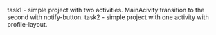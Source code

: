 task1 - simple project with two activities. MainAcivity transition to the second with notify-button.
task2 - simple project with one activity with profile-layout.
